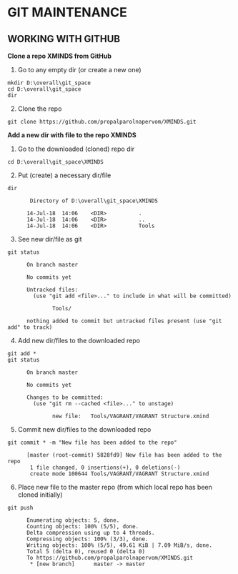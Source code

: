 # GIT MAINTENANCE

## WORKING WITH GITHUB

**Clone a repo XMINDS from GitHub**

1. Go to any empty dir (or create a new one)
```
mkdir D:\overall\git_space
cd D:\overall\git_space
dir
```

2. Clone the repo
```
git clone https://github.com/propalparolnapervom/XMINDS.git
```

**Add a new dir with file to the repo XMINDS**

1. Go to the downloaded (cloned) repo dir
```
cd D:\overall\git_space\XMINDS
```

2. Put (create) a necessary dir/file
```
dir 

       Directory of D:\overall\git_space\XMINDS

      14-Jul-18  14:06    <DIR>          .
      14-Jul-18  14:06    <DIR>          ..
      14-Jul-18  14:06    <DIR>          Tools
```

3. See new dir/file as git
```
git status

      On branch master

      No commits yet

      Untracked files:
        (use "git add <file>..." to include in what will be committed)

              Tools/

      nothing added to commit but untracked files present (use "git add" to track)
```

4. Add new dir/files to the downloaded repo
```
git add *
git status

      On branch master

      No commits yet

      Changes to be committed:
        (use "git rm --cached <file>..." to unstage)

              new file:   Tools/VAGRANT/VAGRANT Structure.xmind
```

5. Commit new dir/files to the downloaded repo
```
git commit * -m "New file has been added to the repo"

      [master (root-commit) 5828fd9] New file has been added to the repo
       1 file changed, 0 insertions(+), 0 deletions(-)
       create mode 100644 Tools/VAGRANT/VAGRANT Structure.xmind
```

6. Place new file to the master repo (from which local repo has been cloned initially)
```
git push

      Enumerating objects: 5, done.
      Counting objects: 100% (5/5), done.
      Delta compression using up to 4 threads.
      Compressing objects: 100% (3/3), done.
      Writing objects: 100% (5/5), 49.61 KiB | 7.09 MiB/s, done.
      Total 5 (delta 0), reused 0 (delta 0)
      To https://github.com/propalparolnapervom/XMINDS.git
       * [new branch]      master -> master
```


















